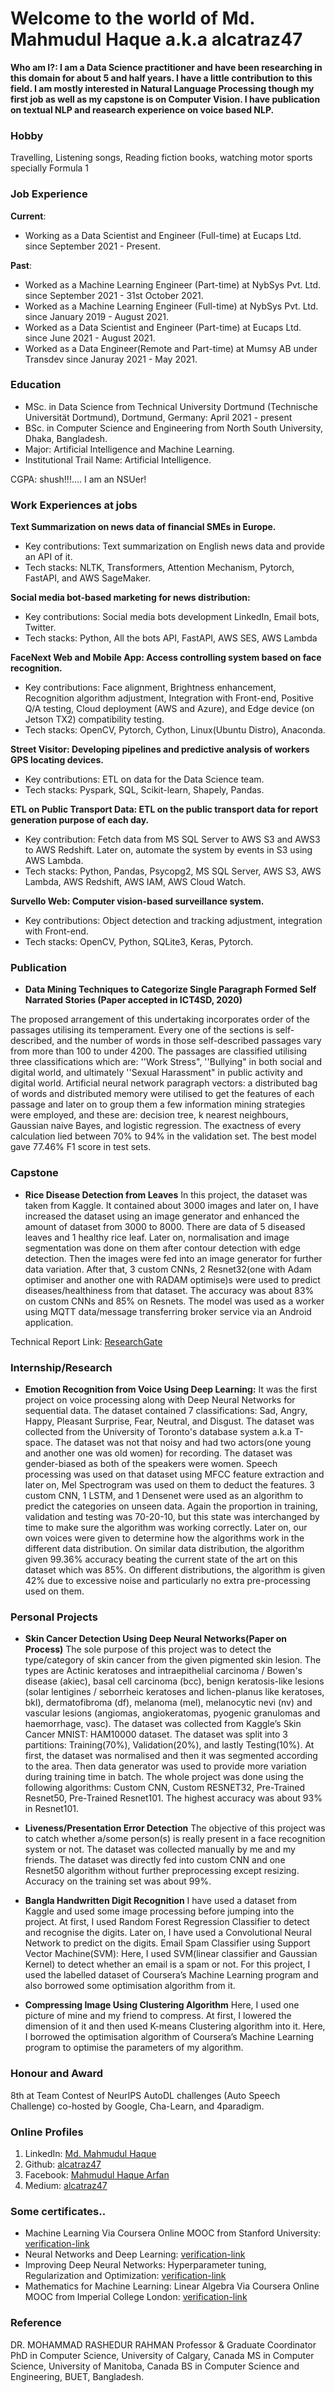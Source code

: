 # Welcome to the world of Md. Mahmudul Haque a.k.a alcatraz47

**Who am I?: I am a Data Science practitioner and have been researching in this domain for about 5 and half years. I have a little contribution to this field. I am mostly interested in Natural Language Processing though my first job as well as my capstone is on Computer Vision. I have publication on textual NLP and reasearch experience on voice based NLP.**

### Hobby

Travelling, Listening songs, Reading fiction books, watching motor sports specially Formula 1

### Job Experience
**Current**:
- Working as a Data Scientist and Engineer (Full-time) at Eucaps Ltd. since September 2021 - Present.

**Past**:
- Worked as a Machine Learning Engineer (Part-time) at NybSys Pvt. Ltd. since September 2021 - 31st October 2021.
- Worked as a Machine Learning Engineer (Full-time) at NybSys Pvt. Ltd. since January 2019 - August 2021.
- Worked as a Data Scientist and Engineer (Part-time) at Eucaps Ltd. since June 2021 - August 2021.
- Worked as a Data Engineer(Remote and Part-time) at Mumsy AB under Transdev since Januray 2021 - May 2021.

### Education 
- MSc. in Data Science from Technical University Dortmund (Technische Universität Dortmund), Dortmund, Germany: April 2021 - present
- BSc. in Computer Science and Engineering from North South University, Dhaka, Bangladesh.
- Major: Artificial Intelligence and Machine Learning.
- Institutional Trail Name: Artificial Intelligence.

CGPA: shush!!!.... I am an NSUer!

### Work Experiences at jobs

**Text Summarization on news data of financial SMEs in Europe.**

- Key contributions: Text summarization on English news data and provide an API of it.
- Tech stacks: NLTK, Transformers, Attention Mechanism, Pytorch, FastAPI, and AWS SageMaker.

**Social media bot-based marketing for news distribution:**
- Key contributions: Social media bots development LinkedIn, Email bots, Twitter.
- Tech stacks: Python, All the bots API, FastAPI, AWS SES, AWS Lambda

**FaceNext Web and Mobile App: Access controlling system based on face recognition.**

- Key contributions: Face alignment, Brightness enhancement, Recognition algorithm adjustment, Integration with Front-end, Positive Q/A testing, Cloud deployment (AWS and Azure), and Edge device (on Jetson TX2) compatibility testing.
- Tech stacks: OpenCV, Pytorch, Cython, Linux(Ubuntu Distro),
Anaconda.

**Street Visitor: Developing pipelines and predictive analysis of workers GPS locating devices.**

- Key contributions: ETL on data for the Data Science team.
- Tech stacks: Pyspark, SQL, Scikit-learn, Shapely, Pandas.

**ETL on Public Transport Data: ETL on the public transport data for report generation purpose of each day.**

- Key contribution: Fetch data from MS SQL Server to AWS S3 and AWS3 to AWS Redshift. Later on, automate the system by events in S3 using AWS Lambda.
- Tech stacks: Python, Pandas, Psycopg2, MS SQL Server, AWS S3, AWS Lambda, AWS Redshift, AWS IAM, AWS Cloud Watch.

**Survello Web: Computer vision-based surveillance system.**

- Key contributions: Object detection and tracking adjustment, integration with Front-end.
- Tech stacks: OpenCV, Python, SQLite3, Keras, Pytorch.

### Publication

- **Data Mining Techniques to Categorize Single Paragraph Formed Self Narrated Stories (Paper accepted in ICT4SD, 2020)**

The proposed arrangement of this undertaking incorporates order of the passages utilising its temperament. Every one of the sections is self-described, and the number of words in those self-described passages vary from more than 100 to under 4200. The passages are classified utilising three classifications which are: ''Work Stress", ''Bullying" in both social and digital world, and ultimately ''Sexual Harassment" in public activity and digital world. Artificial neural network paragraph vectors: a distributed bag of words and distributed memory were utilised to get the features of each passage and later on to group them a few information mining strategies were employed, and these are: decision tree, k nearest neighbours, Gaussian naive Bayes, and logistic regression. The exactness of every calculation lied between 70\% to 94\% in the validation set. The best model gave 77.46\% F1 score in test sets.

### Capstone

- **Rice Disease Detection from Leaves**
In this project, the dataset was taken from Kaggle. It contained about 3000 images and later on, I have increased the dataset using an image generator and enhanced the amount of dataset from 3000 to 8000. There are data of 5 diseased leaves and 1 healthy rice leaf. Later on, normalisation and image segmentation was done on them after contour detection with edge detection. Then the images were fed into an image generator for further data variation. After that, 3 custom CNNs, 2 Resnet32(one with Adam optimiser and another one with RADAM optimise)s were used to predict diseases/healthiness from that dataset. The accuracy was about 83% on custom CNNs and 85% on Resnets. The model was used as a worker using MQTT data/message transferring broker service via an Android application.

Technical Report Link: [ResearchGate](https://www.researchgate.net/publication/336639606_Krishok_-An_IoT_Based_Intelligent_Farming_Solution)

### Internship/Research

- **Emotion Recognition from Voice Using Deep Learning:** 
It was the first project on voice processing along with Deep Neural Networks for sequential data. The dataset contained 7 classifications: Sad, Angry, Happy, Pleasant Surprise, Fear, Neutral, and Disgust. The dataset was collected from the University of Toronto's database system a.k.a T-space. The dataset was not that noisy and had two actors(one young and another one was old women) for recording. The dataset was gender-biased as both of the speakers were women. Speech processing was used on that dataset using MFCC feature extraction and later on, Mel Spectrogram was used on them to deduct the features. 3 custom CNN, 1 LSTM, and 1 Densenet were used as an algorithm to predict the categories on unseen data. Again the proportion in training, validation and testing was 70-20-10, but this state was interchanged by time to make sure the algorithm was working correctly. Later on, our own voices were given to determine how the algorithms work in the different data distribution. On similar data distribution, the algorithm given 99.36% accuracy beating the current state of the art on this dataset which was 85%. On different distributions, the algorithm is given 42% due to excessive noise and particularly no extra pre-processing used on them.

### Personal Projects

- **Skin Cancer Detection Using Deep Neural Networks(Paper on Process)**
The sole purpose of this project was to detect the type/category of skin cancer from the given pigmented skin lesion. The types are Actinic keratoses and intraepithelial carcinoma / Bowen's disease (akiec), basal cell carcinoma (bcc), benign keratosis-like lesions (solar lentigines / seborrheic keratoses and lichen-planus like keratoses, bkl), dermatofibroma (df), melanoma (mel), melanocytic nevi (nv) and vascular lesions (angiomas, angiokeratomas, pyogenic granulomas and haemorrhage, vasc). The dataset was collected from Kaggle’s Skin Cancer MNIST: HAM10000 dataset. The dataset was split into 3 partitions: Training(70%), Validation(20%), and lastly Testing(10%). At first, the dataset was normalised and then it was segmented according to the area. Then data generator was used to provide more variation during training time in batch. The whole project was done using the following algorithms: Custom CNN, Custom RESNET32, Pre-Trained Resnet50, Pre-Trained Resnet101. The highest accuracy was about 93% in Resnet101.

- **Liveness/Presentation Error Detection**
The objective of this project was to catch whether a/some person(s) is really present in a face recognition system or not. The dataset was collected manually by me and my friends. The dataset was directly fed into custom CNN and one Resnet50 algorithm without further preprocessing except resizing. Accuracy on the training set was about 99%.

- **Bangla Handwritten Digit Recognition**
I have used a dataset from Kaggle and used some image processing before jumping into the project. At first, I used Random Forest Regression Classifier to detect and recognise the digits. Later on, I have used a Convolutional Neural Network to predict on the digits.
Email Spam Classifier using Support Vector Machine(SVM):
Here, I used SVM(linear classifier and Gaussian Kernel) to detect whether an email is a spam or not. For this project,  I used the labelled dataset of Coursera’s Machine Learning program and also borrowed some optimisation algorithm from it.

- **Compressing Image Using Clustering Algorithm**
Here, I used one picture of mine and my friend to compress. At first, I lowered the dimension of it and then used K-means Clustering algorithm into it. Here, I borrowed the optimisation algorithm of Coursera’s Machine Learning program to optimise the parameters of my algorithm.

### Honour and Award

8th at Team Contest of NeurIPS AutoDL challenges (Auto Speech Challenge) co-hosted by Google, Cha-Learn, and 4paradigm.

### Online Profiles

1. LinkedIn: [Md. Mahmudul Haque](https://www.linkedin.com/in/md-mahmudul-haque-8a5484b2)
2. Github: [alcatraz47](https://github.com/alcatraz47?tab=repositories)
3. Facebook: [Mahmudul Haque Arfan](https://www.facebook.com/mahmud.arfan.alcatraz47)
4. Medium: [alcatraz47](https://medium.com/@arfanmahmud47/has-recommended)

### Some certificates..

- Machine Learning Via Coursera Online MOOC from Stanford University: [verification-link](https://www.coursera.org/account/accomplishments/certificate/56GE9TSYS4K2)
- Neural Networks and Deep Learning: [verification-link](https://www.coursera.org/account/accomplishments/certificate/BBQR5LBFE78B)
- Improving Deep Neural Networks: Hyperparameter tuning, Regularization and Optimization: [verification-link](https://www.coursera.org/account/accomplishments/certificate/DUTH4LKFWV87)
- Mathematics for Machine Learning: Linear Algebra Via Coursera Online MOOC from Imperial College London: [verification-link](https://www.coursera.org/account/accomplishments/certificate/DUTH4LKFWV87)

### Reference
DR. MOHAMMAD RASHEDUR RAHMAN
Professor & Graduate Coordinator
PhD in Computer Science, University of Calgary, Canada
MS in Computer Science, University of Manitoba, Canada
BS in Computer Science and Engineering, BUET, Bangladesh.
